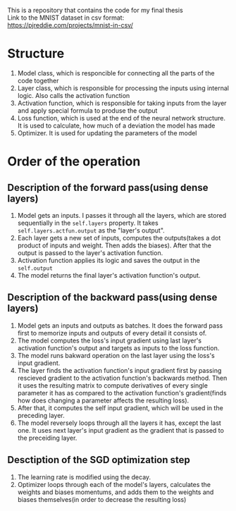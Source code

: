 This is a repository that contains the code for my final thesis  
Link to the MNIST dataset in csv format: https://pjreddie.com/projects/mnist-in-csv/

# Structure
1. Model class, which is responcible for connecting all the parts of the code together
2. Layer class, which is responsible for processing the inputs using internal logic. Also calls the activation function
3. Activation function, which is responsible for taking inputs from the layer and apply special formula to produse the output
4. Loss function, which is used at the end of the neural network structure. It is used to calculate, how much of a deviation the model has made
5. Optimizer. It is used for updating the parameters of the model
# Order of the operation
## Description of the forward pass(using dense layers)
1. Model gets an inputs. I passes it through all the layers, which are stored sequentially in the `self.layers` property. It takes `self.layers.actfun.output` as the "layer's output".
2. Each layer gets a new set of inputs, computes the outputs(takes a dot product of inputs and weight. Then adds the biases). After that the output is passed to the layer's activation function.
3. Activation function applies its logic and saves the output in the `self.output`
4. The model returns the final layer's activation function's output.
## Description of the backward pass(using dense layers)
1. Model gets an inputs and outputs as batches. It does the forward pass first to memorize inputs and outputs of every detail it consists of.
2. The model computes the loss's input gradient using last layer's activation function's output and targets as inputs to the loss function.
3. The model runs bakward operation on the last layer using the loss's input gradient.
4. The layer finds the activation function's input gradient first by passing rescieved gradient to the activation function's backwards method. Then it uses the resulting matrix to compute derivatives of every single parameter it has as compared to the activation function's gradient(finds how does changing a parameter affects the resulting loss).
5. After that, it computes the self input gradient, which will be used in the preceding layer.
6. The model reversely loops through all the layers it has, except the last one. It uses next layer's input gradient as the gradient that is passed to the preceiding layer.
## Desctiption of the SGD optimization step
1. The learning rate is modified using the decay.
2. Optimizer loops through each of the model's layers, calculates the weights and biases momentums, and adds them to the weights and biases themselves(in order to decrease the resulting loss)